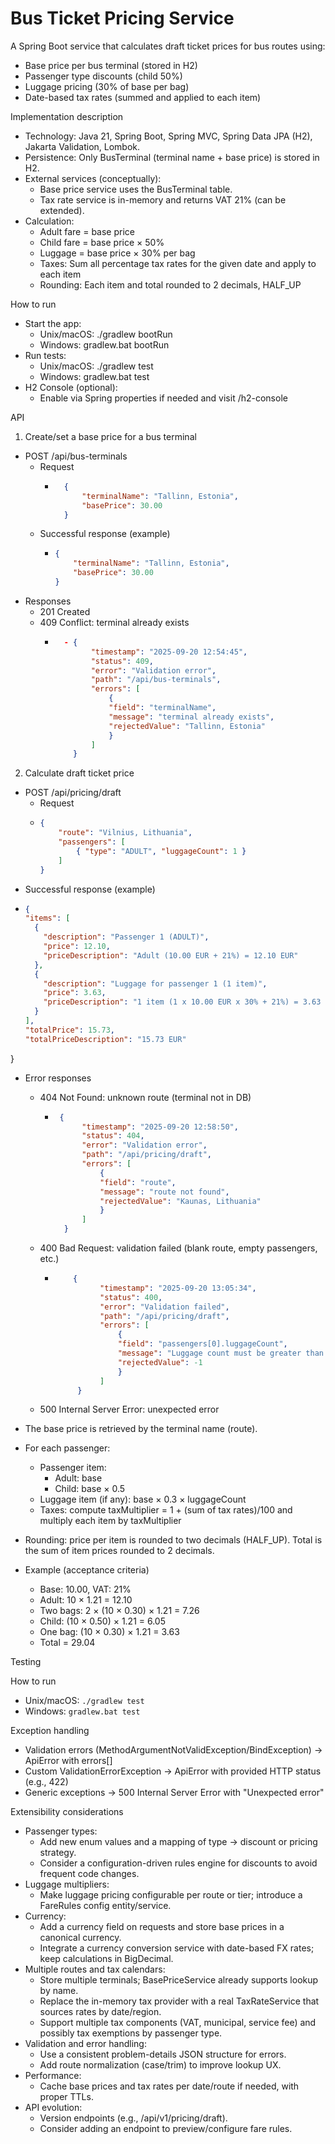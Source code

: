 # Bus Ticket Pricing Service

A Spring Boot service that calculates draft ticket prices for bus routes using:
- Base price per bus terminal (stored in H2)
- Passenger type discounts (child 50%)
- Luggage pricing (30% of base per bag)
- Date-based tax rates (summed and applied to each item)

Implementation description

- Technology: Java 21, Spring Boot, Spring MVC, Spring Data JPA (H2), Jakarta Validation, Lombok.
- Persistence: Only BusTerminal (terminal name + base price) is stored in H2.
- External services (conceptually):
    - Base price service uses the BusTerminal table.
    - Tax rate service is in-memory and returns VAT 21% (can be extended).
- Calculation:
    - Adult fare = base price
    - Child fare = base price × 50%
    - Luggage = base price × 30% per bag
    - Taxes: Sum all percentage tax rates for the given date and apply to each item
    - Rounding: Each item and total rounded to 2 decimals, HALF_UP

How to run

- Start the app:
    - Unix/macOS: ./gradlew bootRun
    - Windows: gradlew.bat bootRun
- Run tests:
    - Unix/macOS: ./gradlew test
    - Windows: gradlew.bat test
- H2 Console (optional):
    - Enable via Spring properties if needed and visit /h2-console

API

1. Create/set a base price for a bus terminal
- POST /api/bus-terminals
  - Request
    - ```json
        {
            "terminalName": "Tallinn, Estonia",
            "basePrice": 30.00
        }
  - Successful response (example)
      - ```json
        {
            "terminalName": "Tallinn, Estonia",
            "basePrice": 30.00
        }
  
- Responses
    - 201 Created
    - 409 Conflict: terminal already exists
      - ```json
          - {
                "timestamp": "2025-09-20 12:54:45",
                "status": 409,
                "error": "Validation error",
                "path": "/api/bus-terminals",
                "errors": [
                    {
                    "field": "terminalName",
                    "message": "terminal already exists",
                    "rejectedValue": "Tallinn, Estonia"
                    }
                ]
            }
2. Calculate draft ticket price
- POST /api/pricing/draft
  - Request
  - ```json
    {
        "route": "Vilnius, Lithuania",
        "passengers": [
            { "type": "ADULT", "luggageCount": 1 }
        ]
    }
- Successful response (example)
- ```json
  {
  "items": [
    {
      "description": "Passenger 1 (ADULT)",
      "price": 12.10,
      "priceDescription": "Adult (10.00 EUR + 21%) = 12.10 EUR"
    },
    {
      "description": "Luggage for passenger 1 (1 item)",
      "price": 3.63,
      "priceDescription": "1 item (1 x 10.00 EUR x 30% + 21%) = 3.63 EUR"
    }
  ],
  "totalPrice": 15.73,
  "totalPriceDescription": "15.73 EUR"
}
- Error responses
    - 404 Not Found: unknown route (terminal not in DB)
      - ```json
         {
              "timestamp": "2025-09-20 12:58:50",
              "status": 404,
              "error": "Validation error",
              "path": "/api/pricing/draft",
              "errors": [
                  {
                  "field": "route",
                  "message": "route not found",
                  "rejectedValue": "Kaunas, Lithuania"
                  }
              ]
          }
    - 400 Bad Request: validation failed (blank route, empty passengers, etc.) 
      - ```json
            {
                  "timestamp": "2025-09-20 13:05:34",
                  "status": 400,
                  "error": "Validation failed",
                  "path": "/api/pricing/draft",
                  "errors": [
                      {
                      "field": "passengers[0].luggageCount",
                      "message": "Luggage count must be greater than or equal to 0",
                      "rejectedValue": -1
                      }
                  ]
             }
    - 500 Internal Server Error: unexpected error

- The base price is retrieved by the terminal name (route).
- For each passenger:
    - Passenger item:
        - Adult: base
        - Child: base × 0.5
    - Luggage item (if any): base × 0.3 × luggageCount
    - Taxes: compute taxMultiplier = 1 + (sum of tax rates)/100 and multiply each item by taxMultiplier
- Rounding: price per item is rounded to two decimals (HALF_UP). Total is the sum of item prices rounded to 2 decimals.
- Example (acceptance criteria)
    - Base: 10.00, VAT: 21%
    - Adult: 10 × 1.21 = 12.10
    - Two bags: 2 × (10 × 0.30) × 1.21 = 7.26
    - Child: (10 × 0.50) × 1.21 = 6.05
    - One bag: (10 × 0.30) × 1.21 = 3.63
    - Total = 29.04

Testing

How to run
- Unix/macOS: `./gradlew test`
- Windows: `gradlew.bat test`

Exception handling
- Validation errors (MethodArgumentNotValidException/BindException) → ApiError with errors[]
- Custom ValidationErrorException → ApiError with provided HTTP status (e.g., 422)
- Generic exceptions → 500 Internal Server Error with "Unexpected error"

Extensibility considerations

- Passenger types:
    - Add new enum values and a mapping of type → discount or pricing strategy.
    - Consider a configuration-driven rules engine for discounts to avoid frequent code changes.
- Luggage multipliers:
    - Make luggage pricing configurable per route or tier; introduce a FareRules config entity/service.
- Currency:
    - Add a currency field on requests and store base prices in a canonical currency.
    - Integrate a currency conversion service with date-based FX rates; keep calculations in BigDecimal.
- Multiple routes and tax calendars:
    - Store multiple terminals; BasePriceService already supports lookup by name.
    - Replace the in-memory tax provider with a real TaxRateService that sources rates by date/region.
    - Support multiple tax components (VAT, municipal, service fee) and possibly tax exemptions by passenger type.
- Validation and error handling:
    - Use a consistent problem-details JSON structure for errors.
    - Add route normalization (case/trim) to improve lookup UX.
- Performance:
    - Cache base prices and tax rates per date/route if needed, with proper TTLs.
- API evolution:
    - Version endpoints (e.g., /api/v1/pricing/draft).
    - Consider adding an endpoint to preview/configure fare rules.
